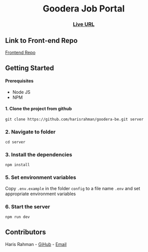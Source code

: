 <h1 align="center">Goodera Job Portal</h1>

<h3 align="center">
	<a href="https://goodera-jobs.netlify.app/">Live URL</a>
</h3>

## Link to Front-end Repo

[Frontend Repo](https://github.com/harisrahman/goodera-fe)

## Getting Started

#### Prerequisites

-   Node JS
-   NPM

#### 1. Clone the project from github

`git clone https://github.com/harisrahman/goodera-be.git server`

### 2. Navigate to folder

`cd server`

### 3. Install the dependencies

`npm install`

### 5. Set environment variables

Copy `.env.example` in the folder `config` to a file name `.env` and set appropriate environment variables

### 6. Start the server

`npm run dev`

## Contributors

Haris Rahman - [GiHub](https://github.com/harisrahman) - [Email](mailto:hi@haris.tech)
